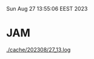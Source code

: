 Sun Aug 27 13:55:06 EEST 2023
# JAM
<a href='./cache/202308/27_13.log'>./cache/202308/27_13.log</a>
